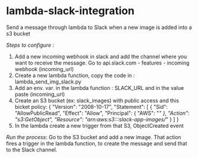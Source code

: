 # lambda-slack-integration
Send a message through lambda to Slack when a new image is added into a s3 bucket

*Steps to configure* :
  1) Add a new incoming webhook in slack and add the channel where you want to receive the message. Go to api.slack.com - features - incoming webhook (incoming_url)
  2) Create a new lambda function, copy the code in : lambda_send_img_slack.py
  3) Add an env. var. in the lambda function : SLACK_URL and in the value paste (incoming_url)
  4) Create an S3 bucket (ex: slack_images) with public access and this bicket policy:
     {
        "Version": "2008-10-17",
        "Statement": [
            {
                "Sid": "AllowPublicRead",
                "Effect": "Allow",
                "Principal": {
                    "AWS": "*"
                },
                "Action": "s3:GetObject",
                "Resource": "arn:aws:s3:::slack-app-images/*"
            }
        ]
     }
  6) In the lambda create a new trigger from that S3, ObjectCreated event
 
 *Run the process*:
  Go to the S3 bucket and add a new image. 
  That action fires a trigger in the lambda function, to create the message and send that to the Slack channel.
  
